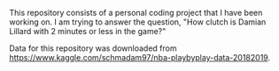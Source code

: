 This repository consists of a personal coding project that I have been working on. I am trying to answer the question, "How clutch is Damian Lillard with 2 minutes or less in the game?"

Data for this repository was downloaded from https://www.kaggle.com/schmadam97/nba-playbyplay-data-20182019. 
